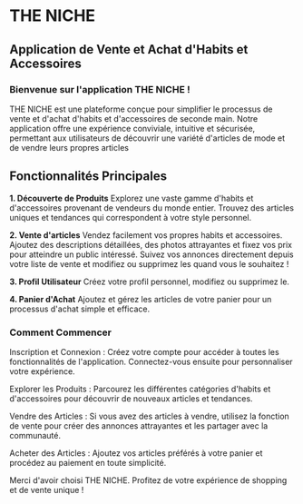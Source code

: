# THE NICHE
## Application de Vente et Achat d'Habits et Accessoires

### Bienvenue sur l'application THE NICHE !
 THE NICHE est une plateforme conçue pour simplifier le processus de vente et d'achat d'habits et d'accessoires de seconde main. Notre application offre une expérience conviviale, intuitive et sécurisée, permettant aux utilisateurs de découvrir une variété d'articles de mode et de vendre leurs propres articles 

## Fonctionnalités Principales

**1. Découverte de Produits**
Explorez une vaste gamme d'habits et d'accessoires provenant de vendeurs du monde entier.
Trouvez des articles uniques et tendances qui correspondent à votre style personnel.

**2. Vente d'articles**
Vendez facilement vos propres habits et accessoires. Ajoutez des descriptions détaillées, des photos attrayantes et fixez vos prix pour atteindre un public intéressé.
Suivez vos annonces directement depuis votre liste de vente et modifiez ou supprimez les quand vous le souhaitez ! 

**3. Profil Utilisateur**
Créez votre profil personnel, modifiez ou supprimez le. 

**4. Panier d'Achat**
Ajoutez et gérez les articles de votre panier pour un processus d'achat simple et efficace.


### Comment Commencer

Inscription et Connexion : Créez votre compte pour accéder à toutes les fonctionnalités de l'application. Connectez-vous ensuite pour personnaliser votre expérience.

Explorer les Produits : Parcourez les différentes catégories d'habits et d'accessoires pour découvrir de nouveaux articles et tendances.

Vendre des Articles : Si vous avez des articles à vendre, utilisez la fonction de vente pour créer des annonces attrayantes et les partager avec la communauté.

Acheter des Articles : Ajoutez vos articles préférés à votre panier et procédez au paiement en toute simplicité.

Merci d'avoir choisi THE NICHE. Profitez de votre expérience de shopping et de vente unique !



